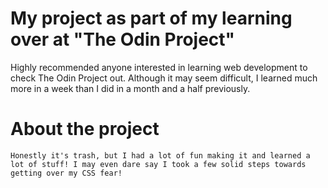 # My project as part of my learning over at "The Odin Project"

   Highly recommended anyone interested in learning web development to check The Odin Project out. Although it may seem difficult, I learned much more in a week than I did in a month and a half previously.
   
# About the project

    Honestly it's trash, but I had a lot of fun making it and learned a lot of stuff! I may even dare say I took a few solid steps towards getting over my CSS fear!
